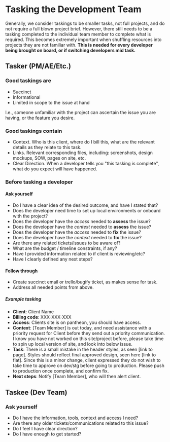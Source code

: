 # Tasking the Development Team

Generally, we consider taskings to be smaller tasks, not full projects, and do not require a full blown project brief. However, there still needs to be a tasking completed to the individual team member to complete what is required. This becomes extremely important when shuffling resources into projects they are not familiar with. **This is needed for every developer being brought on board, or if switching developers mid task.**

## Tasker (PM/AE/Etc.)

### Good taskings are

- Succinct
- Informational
- Limited in scope to the issue at hand

I.e., someone unfamiliar with the project can ascertain the issue you are having, or the feature you desire.

### Good taskings contain

- Context. Who is this client, where do I bill this, what are the relevant details as they relate to this task.
- Links. Relevant corresponding files, including: screenshots, design mockups, SOW, pages on site, etc.
- Clear Direction. When a developer tells you "this tasking is complete", what do you expect will have happened.

### Before tasking a developer

#### Ask yourself

- Do I have a clear idea of the desired outcome, and have I stated that?
- Does the developer need time to set up local environments or onboard with the project?
- Does the developer have the *access* needed to **assess** the issue?
- Does the developer have the *context* needed to **assess** the issue?
- Does the developer have the *access* needed to **fix** the issue?
- Does the developer have the *context* needed to **fix** the issue?
- Are there any related tickets/issues to be aware of?
- What are the budget / timeline constraints, if any?
- Have I provided information related to if client is reviewing/etc?
- Have I clearly defined any next steps?

#### Follow through

- Create succinct email or trello/bugify ticket, as makes sense for task.
- Address all needed points from above.

##### Example tasking

- **Client**: Client Name
- **Billing code**: XXX-XXX-XXX
- **Access**: Clients site is on pantheon, you should have access.
- **Context**: [Team Member] is out today, and need assistance with a priority request for Client before they send out a priority communication. I know you have not worked on this site/project before, please take time to spin up local version of site, and look into below issue.
- **Task**: There is a small mistake in the header styles, as seen [link to page]. Styles should reflect final approved design, seen here [link to flat]. Since this is a minor change, client expressed they do not wish to take time to approve on dev/stg before going to production. Please push to production once complete, and confirm fix.
- **Next steps**: Notify [Team Member], who will then alert client.

## Taskee (Dev Team)

### Ask yourself

- Do I have the information, tools, context and access I need?
- Are there any older tickets/communications related to this issue?
- Do I feel I have clear direction?
- Do I have enough to get started?
